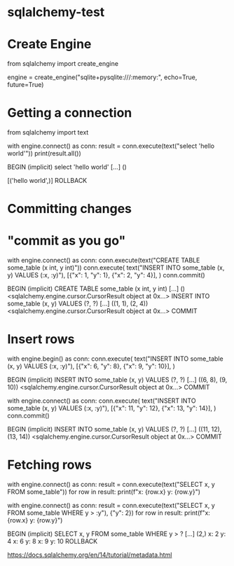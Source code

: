 # sqlalchemy-test

# Create Engine

from sqlalchemy import create_engine

engine = create_engine("sqlite+pysqlite:///:memory:", echo=True, future=True)


# Getting a connection

from sqlalchemy import text

with engine.connect() as conn:
    result = conn.execute(text("select 'hello world'"))
    print(result.all())

BEGIN (implicit)
select 'hello world'
[...] ()

[('hello world',)]
ROLLBACK

# Committing changes

# "commit as you go"
with engine.connect() as conn:
    conn.execute(text("CREATE TABLE some_table (x int, y int)"))
    conn.execute(
        text("INSERT INTO some_table (x, y) VALUES (:x, :y)"),
        [{"x": 1, "y": 1}, {"x": 2, "y": 4}],
    )
    conn.commit()

BEGIN (implicit)
CREATE TABLE some_table (x int, y int)
[...] ()
<sqlalchemy.engine.cursor.CursorResult object at 0x...>
INSERT INTO some_table (x, y) VALUES (?, ?)
[...] ((1, 1), (2, 4))
<sqlalchemy.engine.cursor.CursorResult object at 0x...>
COMMIT

# Insert rows

with engine.begin() as conn:
    conn.execute(
        text("INSERT INTO some_table (x, y) VALUES (:x, :y)"),
        [{"x": 6, "y": 8}, {"x": 9, "y": 10}],
    )

BEGIN (implicit)
INSERT INTO some_table (x, y) VALUES (?, ?)
[...] ((6, 8), (9, 10))
<sqlalchemy.engine.cursor.CursorResult object at 0x...>
COMMIT

with engine.connect() as conn:
    conn.execute(
        text("INSERT INTO some_table (x, y) VALUES (:x, :y)"),
        [{"x": 11, "y": 12}, {"x": 13, "y": 14}],
    )
    conn.commit()

BEGIN (implicit)
INSERT INTO some_table (x, y) VALUES (?, ?)
[...] ((11, 12), (13, 14))
<sqlalchemy.engine.cursor.CursorResult object at 0x...>
COMMIT

# Fetching rows

with engine.connect() as conn:
    result = conn.execute(text("SELECT x, y FROM some_table"))
    for row in result:
        print(f"x: {row.x} y: {row.y}")


with engine.connect() as conn:
    result = conn.execute(text("SELECT x, y FROM some_table WHERE y > :y"), {"y": 2})
    for row in result:
        print(f"x: {row.x}  y: {row.y}")

BEGIN (implicit)
SELECT x, y FROM some_table WHERE y > ?
[...] (2,)
x: 2  y: 4
x: 6  y: 8
x: 9  y: 10
ROLLBACK

https://docs.sqlalchemy.org/en/14/tutorial/metadata.html
